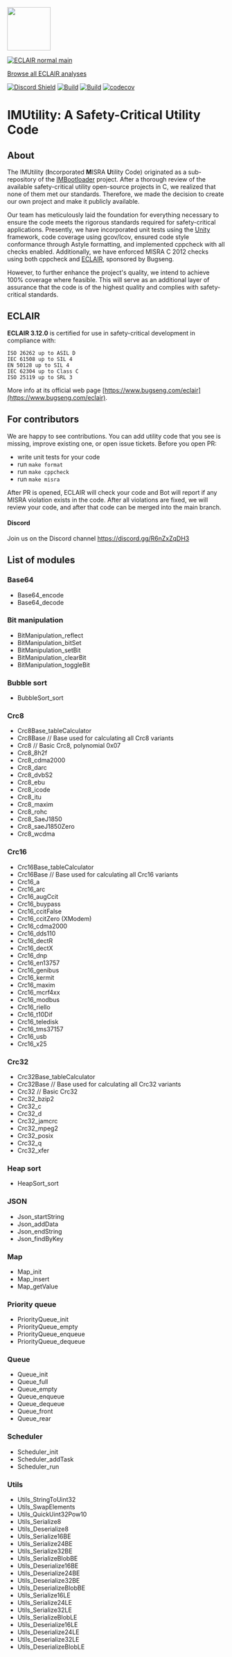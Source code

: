 <a href="https://www.bugseng.com/eclair">
  <img src="https://eclairit.com:3787/rsrc/eclair.svg" width="100" />
</a>

[![ECLAIR normal main](https://eclairit.com:3787/fs/var/local/eclair/github/IMProject/IMUtility.ecdf/ECLAIR_normal/main/latest/badge.svg)](https://eclairit.com:3787/fs/var/local/eclair/github/IMProject/IMUtility.ecdf/ECLAIR_normal/main/latest/index.html)

[Browse all ECLAIR analyses](https://eclairit.com:3787/fs/var/local/eclair/github/IMProject/IMUtility.ecdf/)


[![Discord Shield](https://discordapp.com/api/guilds/1059535033347604560/widget.png?style=shield)](https://discord.gg/R6nZxZqDH3)
[![Build](https://github.com/IMProject/IMUtility/actions/workflows/compile.yml/badge.svg)](https://github.com/IMProject/IMUtility/actions/workflows/compile.yml?query=branch%3Amain) [![Build](https://github.com/IMProject/IMUtility/actions/workflows/checks.yml/badge.svg)](https://github.com/IMProject/IMUtility/actions/workflows/checks.yml?query=branch%3Amain)
[![codecov](https://codecov.io/gh/IMProject/IMUtility/branch/main/graph/badge.svg?token=XF771QJZ1G)](https://codecov.io/gh/IMProject/IMUtility)


# IMUtility: A Safety-Critical Utility Code

## About

The IMUtility (<b>I</b>ncorporated <b>M</b>ISRA <b>U</b>tility Code) originated as a sub-repository of the [IMBootloader](https://github.com/IMProject/IMBootloader) project. After a thorough review of the available safety-critical utility open-source projects in C, we realized that none of them met our standards. Therefore, we made the decision to create our own project and make it publicly available.

Our team has meticulously laid the foundation for everything necessary to ensure the code meets the rigorous standards required for safety-critical applications. Presently, we have incorporated unit tests using the [Unity](https://github.com/ThrowTheSwitch/Unity) framework, code coverage using gcov/lcov, ensured code style conformance through Astyle formatting, and implemented cppcheck with all checks enabled. Additionally, we have enforced MISRA C 2012 checks using both cppcheck and [ECLAIR](https://www.bugseng.com/eclair), sponsored by Bugseng.

However, to further enhance the project's quality, we intend to achieve 100% coverage where feasible. This will serve as an additional layer of assurance that the code is of the highest quality and complies with safety-critical standards.

## ECLAIR
<b>ECLAIR 3.12.0</b> is certified for use in safety-critical development in compliance with:

    ISO 26262 up to ASIL D
    IEC 61508 up to SIL 4
    EN 50128 up to SIL 4
    IEC 62304 up to Class C
    ISO 25119 up to SRL 3

More info at its official web page [https://www.bugseng.com/eclair](https://www.bugseng.com/eclair).

## For contributors
We are happy to see contributions. You can add utility code that you see is missing, improve existing one, or open issue tickets. 
Before you open PR:
- write unit tests for your code
- run `make format`
- run `make cppcheck`
- run `make misra`

After PR is opened, ECLAIR will check your code and Bot will report if any MISRA violation exists in the code. 
After all violations are fixed, we will review your code, and after that code can be merged into the main branch.

#### Discord
Join us on the Discord channel https://discord.gg/R6nZxZqDH3

## List of modules
### Base64
- Base64_encode
- Base64_decode

### Bit manipulation
- BitManipulation_reflect
- BitManipulation_bitSet
- BitManipulation_setBit
- BitManipulation_clearBit
- BitManipulation_toggleBit

### Bubble sort
- BubbleSort_sort

### Crc8
- Crc8Base_tableCalculator
- Crc8Base   // Base used for calculating all Crc8 variants
- Crc8       // Basic Crc8, polynomial 0x07
- Crc8_8h2f
- Crc8_cdma2000
- Crc8_darc
- Crc8_dvbS2
- Crc8_ebu
- Crc8_icode
- Crc8_itu
- Crc8_maxim
- Crc8_rohc
- Crc8_SaeJ1850
- Crc8_saeJ1850Zero
- Crc8_wcdma

### Crc16
- Crc16Base_tableCalculator
- Crc16Base // Base used for calculating all Crc16 variants
- Crc16_a
- Crc16_arc
- Crc16_augCcit
- Crc16_buypass
- Crc16_ccitFalse
- Crc16_ccitZero (XModem)
- Crc16_cdma2000
- Crc16_dds110
- Crc16_dectR
- Crc16_dectX
- Crc16_dnp
- Crc16_en13757
- Crc16_genibus
- Crc16_kermit
- Crc16_maxim
- Crc16_mcrf4xx
- Crc16_modbus
- Crc16_riello
- Crc16_t10Dif
- Crc16_teledisk
- Crc16_tms37157
- Crc16_usb
- Crc16_x25
    
### Crc32
- Crc32Base_tableCalculator
- Crc32Base  // Base used for calculating all Crc32 variants
- Crc32      // Basic Crc32
- Crc32_bzip2
- Crc32_c
- Crc32_d
- Crc32_jamcrc
- Crc32_mpeg2
- Crc32_posix
- Crc32_q
- Crc32_xfer

### Heap sort
- HeapSort_sort

### JSON
- Json_startString
- Json_addData
- Json_endString
- Json_findByKey

### Map
- Map_init
- Map_insert
- Map_getValue

### Priority queue
- PriorityQueue_init
- PriorityQueue_empty
- PriorityQueue_enqueue
- PriorityQueue_dequeue

### Queue
- Queue_init
- Queue_full
- Queue_empty
- Queue_enqueue
- Queue_dequeue
- Queue_front
- Queue_rear

### Scheduler
- Scheduler_init
- Scheduler_addTask
- Scheduler_run

### Utils
- Utils_StringToUint32
- Utils_SwapElements
- Utils_QuickUint32Pow10
- Utils_Serialize8
- Utils_Deserialize8
- Utils_Serialize16BE
- Utils_Serialize24BE
- Utils_Serialize32BE
- Utils_SerializeBlobBE
- Utils_Deserialize16BE
- Utils_Deserialize24BE
- Utils_Deserialize32BE
- Utils_DeserializeBlobBE
- Utils_Serialize16LE
- Utils_Serialize24LE
- Utils_Serialize32LE
- Utils_SerializeBlobLE
- Utils_Deserialize16LE
- Utils_Deserialize24LE
- Utils_Deserialize32LE
- Utils_DeserializeBlobLE
